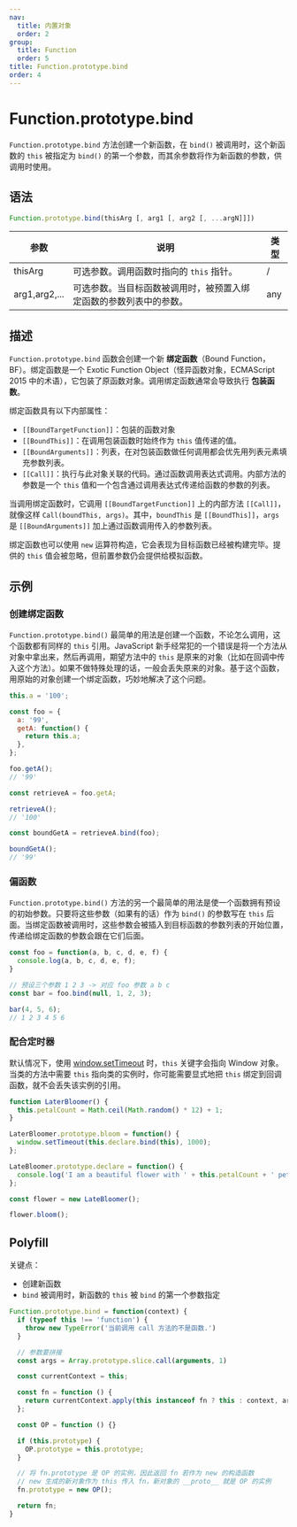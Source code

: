 ```yaml
---
nav:
  title: 内置对象
  order: 2
group:
  title: Function
  order: 5
title: Function.prototype.bind
order: 4
---
```


# Function.prototype.bind

`Function.prototype.bind` 方法创建一个新函数，在 `bind()` 被调用时，这个新函数的 `this` 被指定为 `bind()` 的第一个参数，而其余参数将作为新函数的参数，供调用时使用。

## 语法

```js
Function.prototype.bind(thisArg [, arg1 [, arg2 [, ...argN]]])
```

| 参数          | 说明                                                               | 类型 |
| ------------- | ------------------------------------------------------------------ | ---- |
| thisArg       | 可选参数。调用函数时指向的 `this` 指针。                           | /    |
| arg1,arg2,... | 可选参数。当目标函数被调用时，被预置入绑定函数的参数列表中的参数。 | any  |

## 描述

`Function.prototype.bind` 函数会创建一个新 **绑定函数**（Bound Function，BF）。绑定函数是一个 Exotic Function Object（怪异函数对象，ECMAScript 2015 中的术语），它包装了原函数对象。调用绑定函数通常会导致执行 **包装函数**。

绑定函数具有以下内部属性：

- `[[BoundTargetFunction]]`：包装的函数对象
- `[[BoundThis]]`：在调用包装函数时始终作为 `this` 值传递的值。
- `[[BoundArguments]]`：列表，在对包装函数做任何调用都会优先用列表元素填充参数列表。
- `[[Call]]`：执行与此对象关联的代码。通过函数调用表达式调用。内部方法的参数是一个 `this` 值和一个包含通过调用表达式传递给函数的参数的列表。

当调用绑定函数时，它调用 `[[BoundTargetFunction]]` 上的内部方法 `[[Call]]`，就像这样 `Call(boundThis, args)`。其中，`boundThis` 是 `[[BoundThis]]`，`args` 是 `[[BoundArguments]]` 加上通过函数调用传入的参数列表。

绑定函数也可以使用 `new` 运算符构造，它会表现为目标函数已经被构建完毕。提供的 `this` 值会被忽略，但前置参数仍会提供给模拟函数。

## 示例

### 创建绑定函数

`Function.prototype.bind()` 最简单的用法是创建一个函数，不论怎么调用，这个函数都有同样的 `this` 引用。JavaScript 新手经常犯的一个错误是将一个方法从对象中拿出来，然后再调用，期望方法中的 `this` 是原来的对象（比如在回调中传入这个方法）。如果不做特殊处理的话，一般会丢失原来的对象。基于这个函数，用原始的对象创建一个绑定函数，巧妙地解决了这个问题。

```js
this.a = '100';

const foo = {
  a: '99',
  getA: function() {
    return this.a;
  },
};

foo.getA();
// '99'

const retrieveA = foo.getA;

retrieveA();
// '100'

const boundGetA = retrieveA.bind(foo);

boundGetA();
// '99'
```

### 偏函数

`Function.prototype.bind()` 方法的另一个最简单的用法是使一个函数拥有预设的初始参数。只要将这些参数（如果有的话）作为 `bind()` 的参数写在 `this` 后面。当绑定函数被调用时，这些参数会被插入到目标函数的参数列表的开始位置，传递给绑定函数的参数会跟在它们后面。

```js
const foo = function(a, b, c, d, e, f) {
  console.log(a, b, c, d, e, f);
}

// 预设三个参数 1 2 3 -> 对应 foo 参数 a b c
const bar = foo.bind(null, 1, 2, 3);

bar(4, 5, 6);
// 1 2 3 4 5 6
```

### 配合定时器

默认情况下，使用 [window.setTimeout](../../../../browser-object-model/the-window-object/timers/setTimeOut) 时，`this` 关键字会指向 Window 对象。当类的方法中需要 `this` 指向类的实例时，你可能需要显式地把 `this` 绑定到回调函数，就不会丢失该实例的引用。

```js
function LaterBloomer() {
  this.petalCount = Math.ceil(Math.random() * 12) + 1;
}

LaterBloomer.prototype.bloom = function() {
  window.setTimeout(this.declare.bind(this), 1000);
};

LateBloomer.prototype.declare = function() {
  console.log('I am a beautiful flower with ' + this.petalCount + ' petals!');
};

const flower = new LateBloomer();

flower.bloom();
```

## Polyfill

关键点：

- 创建新函数
- `bind` 被调用时，新函数的 `this` 被 `bind` 的第一个参数指定

```js
Function.prototype.bind = function(context) {
  if (typeof this !== 'function') {
    throw new TypeError('当前调用 call 方法的不是函数.')
  }

  // 参数要拼接
  const args = Array.prototype.slice.call(arguments, 1)

  const currentContext = this;

  const fn = function () {
    return currentContext.apply(this instanceof fn ? this : context, args.concat(Array.prototype.slice.call(arguments)))
  };

  const OP = function () {}

  if (this.prototype) {
    OP.prototype = this.prototype;
  }

  // 将 fn.prototype 是 OP 的实例，因此返回 fn 若作为 new 的构造函数
  // new 生成的新对象作为 this 传入 fn，新对象的 __proto__ 就是 OP 的实例
  fn.prototype = new OP();

  return fn;
}
```